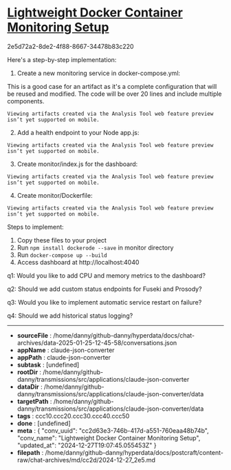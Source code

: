 # [Lightweight Docker Container Monitoring Setup](https://claude.ai/chat/cc2d63e3-746b-417d-a551-760eaa48b74b)

2e5d72a2-8de2-4f88-8667-34478b83c220

 Here's a step-by-step implementation:

1. Create a new monitoring service in docker-compose.yml:

<antThinking>This is a good case for an artifact as it's a complete configuration that will be reused and modified. The code will be over 20 lines and include multiple components.</antThinking>
```
Viewing artifacts created via the Analysis Tool web feature preview isn’t yet supported on mobile.
```



2. Add a health endpoint to your Node app.js:
```
Viewing artifacts created via the Analysis Tool web feature preview isn’t yet supported on mobile.
```



3. Create monitor/index.js for the dashboard:
```
Viewing artifacts created via the Analysis Tool web feature preview isn’t yet supported on mobile.
```



4. Create monitor/Dockerfile:
```
Viewing artifacts created via the Analysis Tool web feature preview isn’t yet supported on mobile.
```



Steps to implement:
1. Copy these files to your project
2. Run `npm install dockerode --save` in monitor directory
3. Run `docker-compose up --build`
4. Access dashboard at http://localhost:4040

q1: Would you like to add CPU and memory metrics to the dashboard?

q2: Should we add custom status endpoints for Fuseki and Prosody?

q3: Would you like to implement automatic service restart on failure?

q4: Should we add historical status logging?

---

* **sourceFile** : /home/danny/github-danny/hyperdata/docs/chat-archives/data-2025-01-25-12-45-58/conversations.json
* **appName** : claude-json-converter
* **appPath** : claude-json-converter
* **subtask** : [undefined]
* **rootDir** : /home/danny/github-danny/transmissions/src/applications/claude-json-converter
* **dataDir** : /home/danny/github-danny/transmissions/src/applications/claude-json-converter/data
* **targetPath** : /home/danny/github-danny/transmissions/src/applications/claude-json-converter/data
* **tags** : ccc10.ccc20.ccc30.ccc40.ccc50
* **done** : [undefined]
* **meta** : {
  "conv_uuid": "cc2d63e3-746b-417d-a551-760eaa48b74b",
  "conv_name": "Lightweight Docker Container Monitoring Setup",
  "updated_at": "2024-12-27T19:07:45.055453Z"
}
* **filepath** : /home/danny/github-danny/hyperdata/docs/postcraft/content-raw/chat-archives/md/cc2d/2024-12-27_2e5.md